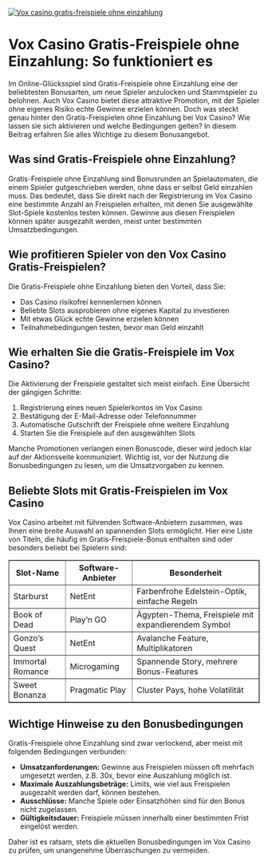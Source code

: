 [![Vox casino gratis-freispiele ohne einzahlung](https://123-caf.pages.dev/gitsignup.png)](https://vrmoo.ru/Bt82HjjY)

<h1>Vox Casino Gratis-Freispiele ohne Einzahlung: So funktioniert es</h1> <p>Im Online-Glücksspiel sind Gratis-Freispiele ohne Einzahlung eine der beliebtesten Bonusarten, um neue Spieler anzulocken und Stammspieler zu belohnen. Auch Vox Casino bietet diese attraktive Promotion, mit der Spieler ohne eigenes Risiko echte Gewinne erzielen können. Doch was steckt genau hinter den Gratis-Freispielen ohne Einzahlung bei Vox Casino? Wie lassen sie sich aktivieren und welche Bedingungen gelten? In diesem Beitrag erfahren Sie alles Wichtige zu diesem Bonusangebot.</p>  <h2>Was sind Gratis-Freispiele ohne Einzahlung?</h2> <p>Gratis-Freispiele ohne Einzahlung sind Bonusrunden an Spielautomaten, die einem Spieler gutgeschrieben werden, ohne dass er selbst Geld einzahlen muss. Das bedeutet, dass Sie direkt nach der Registrierung im Vox Casino eine bestimmte Anzahl an Freispielen erhalten, mit denen Sie ausgewählte Slot-Spiele kostenlos testen können. Gewinne aus diesen Freispielen können später ausgezahlt werden, meist unter bestimmten Umsatzbedingungen.</p>  <h2>Wie profitieren Spieler von den Vox Casino Gratis-Freispielen?</h2> <p>Die Gratis-Freispiele ohne Einzahlung bieten den Vorteil, dass Sie:</p> <ul>   <li>Das Casino risikofrei kennenlernen können</li>   <li>Beliebte Slots ausprobieren ohne eigenes Kapital zu investieren</li>   <li>Mit etwas Glück echte Gewinne erzielen können</li>   <li>Teilnahmebedingungen testen, bevor man Geld einzahlt</li> </ul>  <h2>Wie erhalten Sie die Gratis-Freispiele im Vox Casino?</h2> <p>Die Aktivierung der Freispiele gestaltet sich meist einfach. Eine Übersicht der gängigen Schritte:</p> <ol>   <li>Registrierung eines neuen Spielerkontos im Vox Casino</li>   <li>Bestätigung der E-Mail-Adresse oder Telefonnummer</li>   <li>Automatische Gutschrift der Freispiele ohne weitere Einzahlung</li>   <li>Starten Sie die Freispiele auf den ausgewählten Slots</li> </ol>  <p>Manche Promotionen verlangen einen Bonuscode, dieser wird jedoch klar auf der Aktionsseite kommuniziert. Wichtig ist, vor der Nutzung die Bonusbedingungen zu lesen, um die Umsatzvorgaben zu kennen.</p>  <h2>Beliebte Slots mit Gratis-Freispielen im Vox Casino</h2> <p>Vox Casino arbeitet mit führenden Software-Anbietern zusammen, was Ihnen eine breite Auswahl an spannenden Slots ermöglicht. Hier eine Liste von Titeln, die häufig im Gratis-Freispiele-Bonus enthalten sind oder besonders beliebt bei Spielern sind:</p>  <table border="1" cellpadding="8" cellspacing="0">   <thead>     <tr>       <th>Slot-Name</th>       <th>Software-Anbieter</th>       <th>Besonderheit</th>     </tr>   </thead>   <tbody>     <tr>       <td>Starburst</td>       <td>NetEnt</td>       <td>Farbenfrohe Edelstein-Optik, einfache Regeln</td>     </tr>     <tr>       <td>Book of Dead</td>       <td>Play’n GO</td>       <td>Ägypten-Thema, Freispiele mit expandierendem Symbol</td>     </tr>     <tr>       <td>Gonzo’s Quest</td>       <td>NetEnt</td>       <td>Avalanche Feature, Multiplikatoren</td>     </tr>     <tr>       <td>Immortal Romance</td>       <td>Microgaming</td>       <td>Spannende Story, mehrere Bonus-Features</td>     </tr>     <tr>       <td>Sweet Bonanza</td>       <td>Pragmatic Play</td>       <td>Cluster Pays, hohe Volatilität</td>     </tr>   </tbody> </table>  <h2>Wichtige Hinweise zu den Bonusbedingungen</h2> <p>Gratis-Freispiele ohne Einzahlung sind zwar verlockend, aber meist mit folgenden Bedingungen verbunden:</p> <ul>   <li><strong>Umsatzanforderungen:</strong> Gewinne aus Freispielen müssen oft mehrfach umgesetzt werden, z.B. 30x, bevor eine Auszahlung möglich ist.</li>   <li><strong>Maximale Auszahlungsbeträge:</strong> Limits, wie viel aus Freispielen ausgezahlt werden darf, können bestehen.</li>   <li><strong>Ausschlüsse:</strong> Manche Spiele oder Einsatzhöhen sind für den Bonus nicht zugelassen.</li>   <li><strong>Gültigkeitsdauer:</strong> Freispiele müssen innerhalb einer bestimmten Frist eingelöst werden.</li> </ul> <p>Daher ist es ratsam, stets die aktuellen Bonusbedingungen im Vox Casino zu prüfen, um unangenehme Überraschungen zu vermeiden.</p>